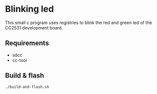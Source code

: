 # Blinking led

This small c program uses registries to blink the red and green led of the CC2531 development board.

## Requirements

- sdcc
- cc-tool

## Build & flash

```bash
./build-and-flash.sh
```
